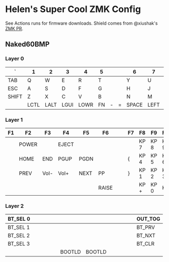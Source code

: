 # Helen's Super Cool ZMK Config

See Actions runs for firmware downloads. Shield comes from @xiushak's [ZMK PR](https://github.com/zmkfirmware/zmk/pull/681).

## Naked60BMP

### Layer 0

|   `   |  1   |  2   |  3   |  4   |  5   |       |       |   6   |  7    |  8   |  9   |   0   | BSPC  |
|-------|------|------|------|------|------|-------|-------|-------|-------|------|------|-------|-------|
|  TAB  |  Q   |  W   |  E   |  R   |  T   |       |       |   Y   |  U    |  I   |  O   |   P   |  '    |
|  ESC  |  A   |  S   |  D   |  F   |  G   |       |       |   H   |  J    |  K   |  L   |   ;   | ENTER |
| SHIFT |  Z   |  X   |  C   |  V   |  B   |       |       |   N   |  M    |  ,   |  .   |   /   |   \   |
|       | LCTL | LALT | LGUI | LOWR |  FN  |   -   |   =   | SPACE | LEFT  |  UP  | DOWN | RIGHT |       |

### Layer 1

|  F1   |  F2  |  F3  |  F4  |  F5  |  F6  |       |       |   F7  |  F8   |  F9  | F10  |  F11  |  F12  |
|-------|------|------|------|------|------|-------|-------|-------|-------|------|------|-------|-------|
|       | POWER|      | EJECT|      |      |       |       |       | KP 7  | KP 8 | KP 9 | KP *  |  DEL  |
|       | HOME | END  | PGUP | PGDN |      |       |       |   {   | KP 4  | KP 5 | KP 6 | KP /  | KPENT |
|       | PREV | Vol- | Vol+ | NEXT |  PP  |       |       |   }   | KP 1  | KP 2 | KP 3 | KP -  |       |
|       |      |      |      |      | RAISE|       |       |       | KP +  | KP 0 | KP . |       |       |

### Layer 2

|BT_SEL 0|     |     |     |     |     |      |      |     |     |     |     |     |OUT_TOG|
|--------|-----|-----|-----|-----|-----|------|------|-----|-----|-----|-----|-----|-------|
|BT_SEL 1|     |     |     |     |     |      |      |     |     |     |     |     |BT_PRV |
|BT_SEL 2|     |     |     |     |     |      |      |     |     |     |     |     |BT_NXT |
|BT_SEL 3|     |     |     |     |     |      |      |     |     |     |     |     |BT_CLR |
|        |     |     |     |     |     |BOOTLD|BOOTLD|     |     |     |     |     |       |
